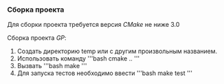 
### Сборка проекта ###
Для сборки проекта требуется версия *CMake* не ниже 3.0

Сборка проекта *GP*:
  1. Создать директорию temp или с другим произвольным названием.
  2. Использовать команду
  '''bash
  cmake ..
  '''
  3. Вызвать
  '''bash
  make
  '''
  4. Для запуска тестов необходимо ввести
  '''bash
  make test
  '''
